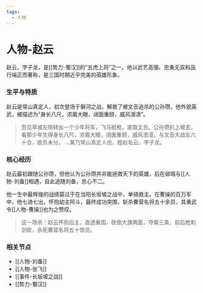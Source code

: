 ```yaml
---
tags:
  - 人物
---
```

# 人物-赵云

赵云，字子龙，是[[势力-蜀汉]]的“五虎上将”之一。他以武艺高强、忠勇无双和品行端正而著称，是三国时期近乎完美的英雄形象。

### 生平与特质

赵云是常山真定人，初次登场于磐河之战，解救了被文丑追杀的公孙瓒。他外貌英武，被描述为“身长八尺，浓眉大眼，阔面重颐，威风凛凛”。

> 忽见草坡左侧转出一个少年将军，飞马挺枪，直取文丑。公孙瓒扒上坡去，看那少年生得身长八尺，浓眉大眼，阔面重颐，威风凛凛，与文丑大战五六十合，胜负未分。
> ...某乃常山真定人也，姓赵名云，字子龙。

### 核心经历

赵云最初跟随公孙瓒，但他认为公孙瓒并非能拯救天下的英雄，后在邺城与[[人物-刘备]]相遇，自此追随刘备，忠心不二。

他一生中最辉煌的战绩莫过于在当阳长坂坡之战中，单骑救主。在曹操的百万军中，他七进七出，怀抱幼主阿斗，最终成功突围，斩杀曹营名将五十余员，其勇武令[[人物-曹操]]也为之赞叹。

> 这一场杀：赵云怀抱后主，直透重围，砍倒大旗两面，夺槊三条，前后枪刺剑砍，杀死曹营名将五十馀员。

### 相关节点
- [[人物-刘备]]
- [[人物-张飞]]
- [[事件-长坂坡之战]]
- [[势力-蜀汉]]
